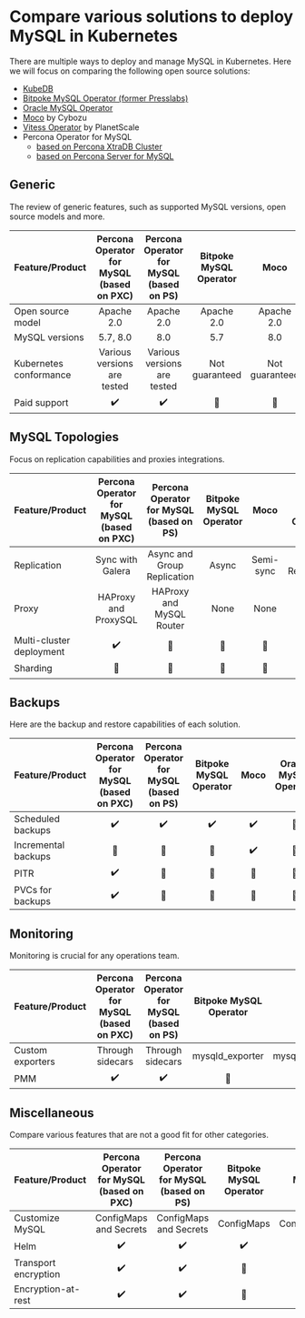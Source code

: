 # Compare various solutions to deploy MySQL in Kubernetes

There are multiple ways to deploy and manage MySQL in Kubernetes. Here we will focus on comparing the following open source solutions:

* [KubeDB](https://github.com/kubedb)
* [Bitpoke MySQL Operator (former Presslabs)](https://github.com/bitpoke/mysql-operator/)
* [Oracle MySQL Operator](https://github.com/mysql/mysql-operator)
* [Moco](https://github.com/cybozu-go/moco) by Cybozu
* [Vitess Operator](https://github.com/planetscale/vitess-operator) by PlanetScale
* Percona Operator for MySQL
    * [based on Percona XtraDB Cluster](https://github.com/percona/percona-xtradb-cluster-operator/)
    * [based on Percona Server for MySQL](https://github.com/percona/percona-server-mysql-operator/)

## Generic

The review of generic features, such as supported MySQL versions, open source models and more.

| Feature/Product        | Percona Operator for MySQL  (based on PXC) | Percona Operator for MySQL (based on PS) | Bitpoke MySQL Operator |      Moco      | Oracle MySQL Operator |    Vitess      |
|------------------------|:------------------------------------------:|:----------------------------------------:|:----------------------:|:--------------:|:---------------------:|:--------------:|
| Open source model      |                 Apache 2.0                 |                Apache 2.0                |       Apache 2.0       |   Apache 2.0   |       Apache 2.0      |   Apache 2.0   |
| MySQL versions         |                  5.7, 8.0                  |                    8.0                   |           5.7          |       8.0      |          8.0          |    5.7, 8.0    |
| Kubernetes conformance |         Various versions are tested        |        Various versions are tested       |     Not guaranteed     | Not guaranteed |     Not guaranteed    | Not guaranteed |
| Paid support           |             :heavy_check_mark:             |            :heavy_check_mark:            |     :no_entry_sign:    | :no_entry_sign:|  :heavy_check_mark:   | :no_entry_sign:|

## MySQL Topologies

Focus on replication capabilities and proxies integrations.

| Feature/Product          | Percona Operator for MySQL  (based on PXC) | Percona Operator for MySQL (based on PS) | Bitpoke MySQL Operator |      Moco     | Oracle MySQL Operator |    Vitess        |
|--------------------------|:------------------------------------------:|:----------------------------------------:|:----------------------:|:-------------:|:---------------------:|:----------------:|
| Replication              |              Sync with Galera              |        Async and Group Replication       |          Async         |   Semi-sync   |   Group Replication   |     Async        |
| Proxy                    |            HAProxy and ProxySQL            |         HAProxy and MySQL Router         |          None          |     None      |      MySQL Router     |     VTGate       |
| Multi-cluster deployment |             :heavy_check_mark:             |              :no_entry_sign:             |     :no_entry_sign:    |:no_entry_sign:|     :no_entry_sign:   | :no_entry_sign:  |
| Sharding                 |              :no_entry_sign:               |              :no_entry_sign:             |     :no_entry_sign:    |:no_entry_sign:|     :no_entry_sign:   |:heavy_check_mark:|

## Backups

Here are the backup and restore capabilities of each solution.

| Feature/Product     | Percona Operator for MySQL  (based on PXC) | Percona Operator for MySQL (based on PS) | Bitpoke MySQL Operator |       Moco       | Oracle MySQL Operator |      Vitess      |
|---------------------|:------------------------------------------:|:----------------------------------------:|:----------------------:|:----------------:|:---------------------:|:----------------:|
| Scheduled backups   |             :heavy_check_mark:             |            :heavy_check_mark:            |   :heavy_check_mark:   |:heavy_check_mark:|     :no_entry_sign:   |:heavy_check_mark:|
| Incremental backups |               :no_entry_sign:              |              :no_entry_sign:             |     :no_entry_sign:    |:heavy_check_mark:|     :no_entry_sign:   | :no_entry_sign:  |
| PITR                |             :heavy_check_mark:             |              :no_entry_sign:             |     :no_entry_sign:    | :no_entry_sign:  |     :no_entry_sign:   | :no_entry_sign:  |
| PVCs for backups    |             :heavy_check_mark:             |              :no_entry_sign:             |     :no_entry_sign:    | :no_entry_sign:  |     :no_entry_sign:   | :no_entry_sign:  |

## Monitoring

Monitoring is crucial for any operations team.

| Feature/Product    | Percona Operator for MySQL  (based on PXC) | Percona Operator for MySQL (based on PS) | Bitpoke MySQL Operator |       Moco      | Oracle MySQL Operator |     Vitess    |
|--------------------|:------------------------------------------:|:----------------------------------------:|:----------------------:|:---------------:|:---------------------:|:-------------:|
| Custom exporters   |              Through sidecars              |             Through sidecars             |     mysqld_exporter    | mysqld_exporter |     :no_entry_sign:   |:no_entry_sign:|
| PMM                |             :heavy_check_mark:             |            :heavy_check_mark:            |     :no_entry_sign:    | :no_entry_sign: |     :no_entry_sign:   |:no_entry_sign:|

## Miscellaneous

Compare various features that are not a good fit for other categories.

| Feature/Product      | Percona Operator for MySQL  (based on PXC) | Percona Operator for MySQL (based on PS) | Bitpoke MySQL Operator |       Moco       | Oracle MySQL Operator |      Vitess      |
|----------------------|:------------------------------------------:|:----------------------------------------:|:----------------------:|:----------------:|:---------------------:|:----------------:|
| Customize MySQL      |           ConfigMaps and Secrets           |          ConfigMaps and Secrets          |       ConfigMaps       |    ConfigMaps    |      ConfigMaps       | :no_entry_sign:  |
| Helm                 |             :heavy_check_mark:             |            :heavy_check_mark:            |   :heavy_check_mark:   |:heavy_check_mark:|  :heavy_check_mark:   | :no_entry_sign:  |
| Transport encryption |             :heavy_check_mark:             |            :heavy_check_mark:            |     :no_entry_sign:    | :no_entry_sign:  |  :heavy_check_mark:   |:heavy_check_mark:|
| Encryption-at-rest   |             :heavy_check_mark:             |            :heavy_check_mark:            |     :no_entry_sign:    | :no_entry_sign:  |     :no_entry_sign:   | :no_entry_sign:  |
